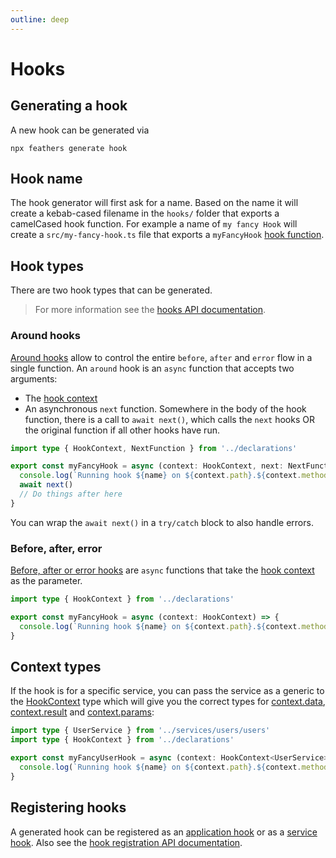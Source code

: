 ```yaml
---
outline: deep
---
```


# Hooks

## Generating a hook

A new hook can be generated via

```
npx feathers generate hook
```

## Hook name

The hook generator will first ask for a name. Based on the name it will create a kebab-cased filename in the `hooks/` folder that exports a camelCased hook function. For example a name of `my fancy Hook` will create a `src/my-fancy-hook.ts` file that exports a `myFancyHook` [hook function](../../api/hooks.md#hook-functions).

## Hook types

There are two hook types that can be generated.

<BlockQuote type="tip">

For more information see the [hooks API documentation](../../api/hooks.md).

</BlockQuote>

### Around hooks

[Around hooks](../../api/hooks.md#around) allow to control the entire `before`, `after` and `error` flow in a single function. An `around` hook is an `async` function that accepts two arguments:

- The [hook context](../../api/hooks.md#hook-context)
- An asynchronous `next` function. Somewhere in the body of the hook function, there is a call to `await next()`, which calls the `next` hooks OR the original function if all other hooks have run.

```ts
import type { HookContext, NextFunction } from '../declarations'

export const myFancyHook = async (context: HookContext, next: NextFunction) => {
  console.log(`Running hook ${name} on ${context.path}.${context.method}`)
  await next()
  // Do things after here
}
```

You can wrap the `await next()` in a `try/catch` block to also handle errors.

### Before, after, error

[Before, after or error hooks](../../api/hooks.md#before-after-and-error) are `async` functions that take the [hook context](#hook-context) as the parameter.

```ts
import type { HookContext } from '../declarations'

export const myFancyHook = async (context: HookContext) => {
  console.log(`Running hook ${name} on ${context.path}.${context.method}`)
}
```

## Context types

If the hook is for a specific service, you can pass the service as a generic to the [HookContext](./typescript.md#hook-context) type which will give you the correct types for [context.data](../../api/hooks.md#contextdata), [context.result](../../api/hooks.md#contextresult) and [context.params](../../api/hooks.md#contextparams):

```ts
import type { UserService } from '../services/users/users'
import type { HookContext } from '../declarations'

export const myFancyUserHook = async (context: HookContext<UserService>) => {
  console.log(`Running hook ${name} on ${context.path}.${context.method}`)
}
```

## Registering hooks

A generated hook can be registered as an [application hook](./application.md#application-hooks) or as a [service hook](./services.md#registering-hooks). Also see the [hook registration API documentation](../../api/hooks.md#registering-hooks).
